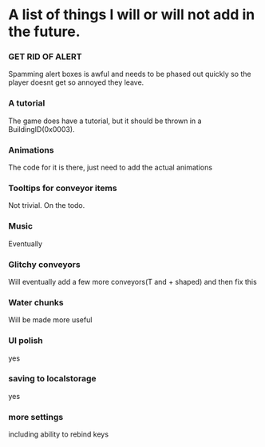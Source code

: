 # A list of things I will or will not add in the future.


### GET RID OF ALERT

Spamming alert boxes is awful and needs to be phased out quickly so the player doesnt get so annoyed they leave.

### A tutorial

The game does have a tutorial, but it should be thrown in a BuildingID(0x0003).

### Animations

The code for it is there, just need to add the actual animations

### Tooltips for conveyor items

Not trivial. On the todo.

### Music

Eventually

### Glitchy conveyors

Will eventually add a few more conveyors(T and + shaped) and then fix this

### Water chunks

Will be made more useful

### UI polish

yes

### saving to localstorage

yes

### more settings

including ability to rebind keys
